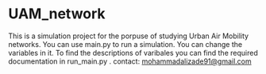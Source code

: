 # UAM_network
This is a simulation project for the porpuse of studying Urban Air Mobility networks.
You can use main.py to run a simulation. You can change the variables in it.
To find the descriptions of varibales you can find the required documentation in run_main.py .
contact: mohammadalizade91@gmail.com